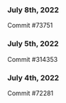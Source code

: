 ### July 8th, 2022

Commit #73751

### July 5th, 2022

Commit #314353


### July 4th, 2022

Commit #72281
